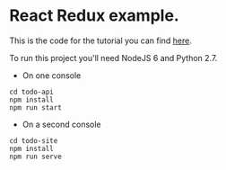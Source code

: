 # React Redux example.

This is the code for the tutorial you can find [here](https://dev.to/svinci/react-js-web-site-example-almost-real-life-like).

To run this project you'll need NodeJS 6 and Python 2.7.

* On one console

```
cd todo-api
npm install
npm run start
```

* On a second console

```
cd todo-site
npm install
npm run serve
```
